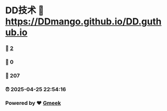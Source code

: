 # DD技术 :link: https://DDmango.github.io/DD.guthub.io 
### :page_facing_up: [2](https://DDmango.github.io/DD.guthub.io/tag.html) 
### :speech_balloon: 0 
### :hibiscus: 207 
### :alarm_clock: 2025-04-25 22:54:16 
### Powered by :heart: [Gmeek](https://github.com/Meekdai/Gmeek)
